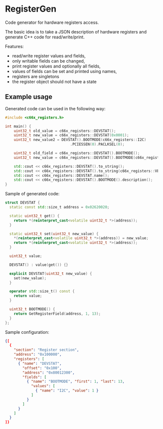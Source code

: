 # RegisterGen #

Code generator for hardware registers access.

The basic idea is to take a JSON description of hardware registers and
generate C++ code for read/write/print.

Features:
- read/write register values and fields,
- only writable fields can be changed,
- print register values and optionally all fields,
- values of fields can be set and printed using names,
- registers are singletons
- the register object should not have a state

## Example usage ##

Generated code can be used in the following way:

```c++
#include <c66x_registers.h>

int main() {
    uint32_t old_value = c66x_registers::DEVSTAT();
	uint32_t new_value = c66x_registers::DEVSTAT(0x0001);
    uint32_t new_value2 = DEVSTAT().BOOTMODE(c66x_registers::I2C)
	                          .PCIESSEN(0).PACLKSEL(0);

	uint32_t old_field = c66x_registers::DEVSTAT().BOOTMODE();
	uint32_t new_value = c66x_registers::DEVSTAT().BOOTMODE(c66x_registers::I2C);

    std::cout << c66x_registers::DEVSTAT().to_string();
	std::cout << c66x_registers::DEVSTAT().to_string(c66x_registers::VERBOSE);
	std::cout << c66x_registers::DEVSTAT.name();
	std::cout << c66x_registers::DEVSTAT().BOOTMODE().description();
}
```

Sample of generated code:

```c++
struct DEVSTAT {
  static const std::size_t address = 0x02620020;

  static uint32_t get() {
    return *(reinterpret_cast<volatile uint32_t *>(address));
  }

  static uint32_t set(uint32_t new_value) {
    *(reinterpret_cast<volatile uint32_t *>(address)) = new_value;
    return *(reinterpret_cast<volatile uint32_t *>(address));
  }

  uint32_t value;

  DEVSTAT() : value(get()) {}

  explicit DEVSTAT(uint32_t new_value) {
    set(new_value);
  }

  operator std::size_t() const {
    return value;
  }

  uint32_t BOOTMODE() {
    return GetRegisterField(address, 1, 13);
  }
};
```

Sample configuration:

```json
{[
  {
    "section": "Register section",
    "address": "0x100000",
	"registers": [
	  { "name": "DEVSTAT",
	    "offset": "0x100",
		"address": "0x80012300",
		"fields": [
		  { "name": "BOOTMODE", "first": 1, "last": 13,
		    "values": [
			  { "name": "I2C", "value": 1 }
			]
		  }
	    ]
	  }
	]
  }
]}
```
